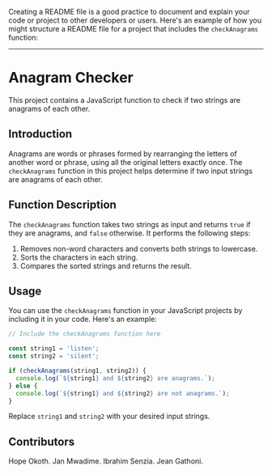 Creating a README file is a good practice to document and explain your code or project to other developers or users. Here's an example of how you might structure a README file for a project that includes the `checkAnagrams` function:

---

# Anagram Checker

This project contains a JavaScript function to check if two strings are anagrams of each other.


## Introduction

Anagrams are words or phrases formed by rearranging the letters of another word or phrase, using all the original letters exactly once. The `checkAnagrams` function in this project helps determine if two input strings are anagrams of each other.

## Function Description

The `checkAnagrams` function takes two strings as input and returns `true` if they are anagrams, and `false` otherwise. It performs the following steps:
1. Removes non-word characters and converts both strings to lowercase.
2. Sorts the characters in each string.
3. Compares the sorted strings and returns the result.

## Usage

You can use the `checkAnagrams` function in your JavaScript projects by including it in your code. Here's an example:

```javascript
// Include the checkAnagrams function here

const string1 = 'listen';
const string2 = 'silent';

if (checkAnagrams(string1, string2)) {
  console.log(`${string1} and ${string2} are anagrams.`);
} else {
  console.log(`${string1} and ${string2} are not anagrams.`);
}
```

Replace `string1` and `string2` with your desired input strings.

## Contributors
Hope Okoth.
Jan Mwadime.
Ibrahim Senzia.
Jean Gathoni.




